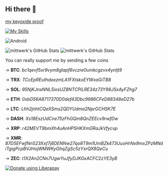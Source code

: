 ## Hi there 👋

<!--
**mittwerk/mittwerk** is a ✨ _special_ ✨ repository because its `README.md` (this file) appears on your GitHub profile.

Here are some ideas to get you started:

- 🔭 I’m currently working on ...
- 🌱 I’m currently learning ...
- 👯 I’m looking to collaborate on ...
- 🤔 I’m looking for help with ...
- 💬 Ask me about ...
- 📫 How to reach me: ...
- 😄 Pronouns: ...
- ⚡ Fun fact: ...
-->
[my keyoxide proof](https://keyoxide.org/1E574F16D4E3A16AACEFC389E069660E3E4892CF)

[![My Skills](https://skillicons.dev/icons?i=aws,androidstudio,bash,bevy,cmake,debian,discord,devto,firebase,fediverse,figma,git,github,gradle,godot,graphql,gtk,heroku,idea,java,kotlin,ktor,linkedin,linux,md,mastodon,maven,neovim,nginx,npm,opencv,postgres,qt,regex,rust,sqlite,stackoverflow,supabase,svg,tensorflow,vala,wasm,rider&perline=3)](https://skillicons.dev)

![Android](https://img.shields.io/badge/Android-05150C?style=flat-square&logo=android)

<img src="https://github-readme-stats.vercel.app/api?username=mittwerk&theme=gruvbox&show_icons=true&hide_border=true&count_private=true" alt="mittwerk's GitHub Stats" />

<img src="https://github-readme-stats.vercel.app/api/top-langs/?username=mittwerk&theme=gruvbox&show_icons=true&hide_border=true&layout=compact" alt="mittwerk's GitHub Stats" />

You can really support me by sending a few coins

→ **BTC**: _bc1qevf5xr9vym8glapf6vczre0umkcgzvx4ynljt9_

→ **TRX**: _TCcEpREuthdeezmLA1FXtskxEYWxaGiTB8_

→ **SOL**: _95NjKJnxNNL5iosUZ8NTCPiLRE34z73Y98JSxAyFZhg7_

→ **ETH**: _0xbD56A8717370D0def43Dbc9986CFeD88348eD27b_

→ **LTC**: _Lhh2jnhtCQeXSms2QDYUdma2NprGCHSK7E_

→ **DASH**: _Xs18EszUdCne75zFhGQm8QnZEEcv9rwfDw_

→ **XRP**: _r42MEVT9bmXh4uAnHP5HKXmGRaJkVfycsp_

→ **XMR**: _87D5EFwfNn523Xxf7j8DENNw27qo8T9m1UmBZk473UuoHrNe9mxZPzMNdiTgigPcpBVJHojWMWKyGhqZgSc5zYxrQX8QeCu_

→ **ZEC**: _t1X2An2CNn7UgwYuJfyDJKGxACFC2zYE3yB_

<noscript><a href="https://liberapay.com/mittwerk/donate"><img alt="Donate using Liberapay" src="https://liberapay.com/assets/widgets/donate.svg"></a></noscript>
